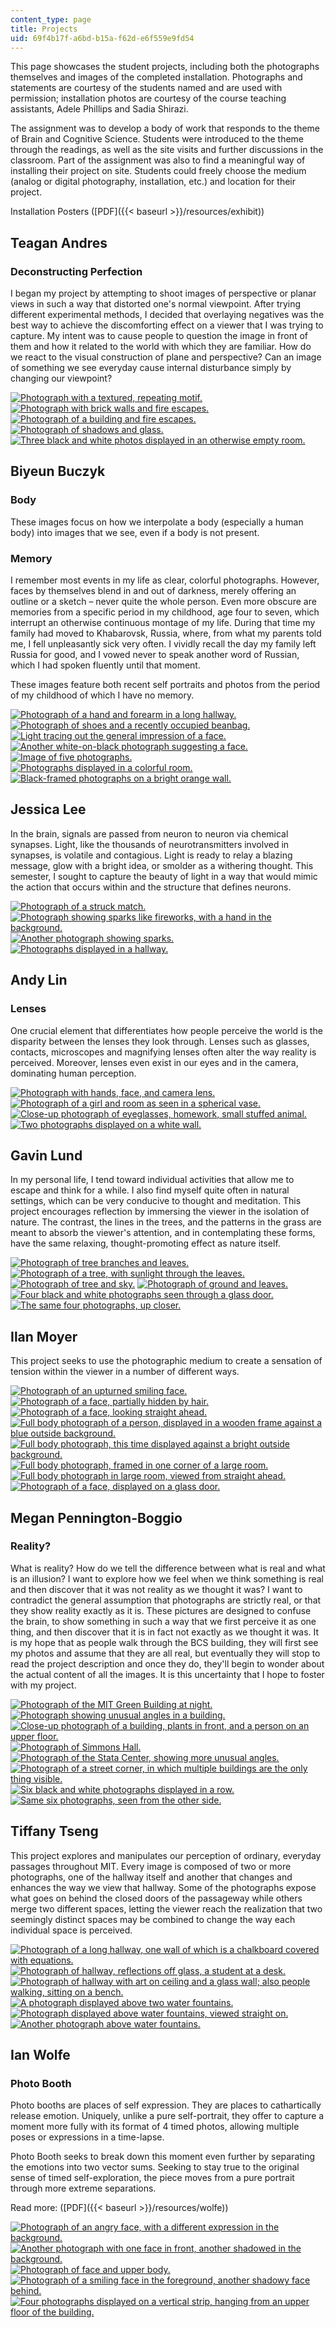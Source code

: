 ```yaml
---
content_type: page
title: Projects
uid: 69f4b17f-a6bd-b15a-f62d-e6f559e9fd54
---
```


This page showcases the student projects, including both the photographs themselves and images of the completed installation. Photographs and statements are courtesy of the students named and are used with permission; installation photos are courtesy of the course teaching assistants, Adele Phillips and Sadia Shirazi.

The assignment was to develop a body of work that responds to the theme of Brain and Cognitive Science. Students were introduced to the theme through the readings, as well as the site visits and further discussions in the classroom. Part of the assignment was also to find a meaningful way of installing their project on site. Students could freely choose the medium (analog or digital photography, installation, etc.) and location for their project.

Installation Posters ([PDF]({{< baseurl >}}/resources/exhibit))

Teagan Andres
-------------

### Deconstructing Perfection

I began my project by attempting to shoot images of perspective or planar views in such a way that distorted one's normal viewpoint. After trying different experimental methods, I decided that overlaying negatives was the best way to achieve the discomforting effect on a viewer that I was trying to capture. My intent was to cause people to question the image in front of them and how it related to the world with which they are familiar. How do we react to the visual construction of plane and perspective? Can an image of something we see everyday cause internal disturbance simply by changing our viewpoint?

[![Photograph with a textured, repeating motif.](https://ocw.mit.edu/ans7870/4/4.341/f07/imagegallery/th_andres1.jpg)](/ans7870/4/4.341/f07/imagegallery/andres1.html) [![Photograph with brick walls and fire escapes.](https://ocw.mit.edu/ans7870/4/4.341/f07/imagegallery/th_andres2.jpg)](/ans7870/4/4.341/f07/imagegallery/andres2.html) [![Photograph of a building and fire escapes.](https://ocw.mit.edu/ans7870/4/4.341/f07/imagegallery/th_andres3.jpg)](/ans7870/4/4.341/f07/imagegallery/andres3.html) [![Photograph of shadows and glass.](https://ocw.mit.edu/ans7870/4/4.341/f07/imagegallery/th_andres4.jpg)](/ans7870/4/4.341/f07/imagegallery/andres4.html) [![Three black and white photos displayed in an otherwise empty room.](https://ocw.mit.edu/ans7870/4/4.341/f07/imagegallery/th_andres5.jpg)](/ans7870/4/4.341/f07/imagegallery/andres5.html)

Biyeun Buczyk
-------------

### Body

These images focus on how we interpolate a body (especially a human body) into images that we see, even if a body is not present.

### Memory

I remember most events in my life as clear, colorful photographs. However, faces by themselves blend in and out of darkness, merely offering an outline or a sketch – never quite the whole person. Even more obscure are memories from a specific period in my childhood, age four to seven, which interrupt an otherwise continuous montage of my life. During that time my family had moved to Khabarovsk, Russia, where, from what my parents told me, I fell unpleasantly sick very often. I vividly recall the day my family left Russia for good, and I vowed never to speak another word of Russian, which I had spoken fluently until that moment.

These images feature both recent self portraits and photos from the period of my childhood of which I have no memory.

[![Photograph of a hand and forearm in a long hallway.](https://ocw.mit.edu/ans7870/4/4.341/f07/imagegallery/th_buczyk1.jpg)](/ans7870/4/4.341/f07/imagegallery/buczyk1.html) [![Photograph of shoes and a recently occupied beanbag.](https://ocw.mit.edu/ans7870/4/4.341/f07/imagegallery/th_buczyk2.jpg)](/ans7870/4/4.341/f07/imagegallery/buczyk2.html) [![Light tracing out the general impression of a face.](https://ocw.mit.edu/ans7870/4/4.341/f07/imagegallery/th_buczyk3.jpg)](/ans7870/4/4.341/f07/imagegallery/buczyk3.html) [![Another white-on-black photograph suggesting a face.](https://ocw.mit.edu/ans7870/4/4.341/f07/imagegallery/th_buczyk4.jpg)](/ans7870/4/4.341/f07/imagegallery/buczyk4.html) [![Image of five photographs.](https://ocw.mit.edu/ans7870/4/4.341/f07/imagegallery/th_buczyk5.jpg)](/ans7870/4/4.341/f07/imagegallery/buczyk5.html)  
[![Photographs displayed in a colorful room.](https://ocw.mit.edu/ans7870/4/4.341/f07/imagegallery/th_buczyk6.jpg)](/ans7870/4/4.341/f07/imagegallery/buczyk6.html) [![Black-framed photographs on a bright orange wall.](https://ocw.mit.edu/ans7870/4/4.341/f07/imagegallery/th_buczyk7.jpg)](/ans7870/4/4.341/f07/imagegallery/buczyk7.html)

Jessica Lee
-----------

In the brain, signals are passed from neuron to neuron via chemical synapses. Light, like the thousands of neurotransmitters involved in synapses, is volatile and contagious. Light is ready to relay a blazing message, glow with a bright idea, or smolder as a withering thought. This semester, I sought to capture the beauty of light in a way that would mimic the action that occurs within and the structure that defines neurons.

[![Photograph of a struck match.](https://ocw.mit.edu/ans7870/4/4.341/f07/imagegallery/th_lee1.jpg)](/ans7870/4/4.341/f07/imagegallery/lee1.html) [![Photograph showing sparks like fireworks, with a hand in the background.](https://ocw.mit.edu/ans7870/4/4.341/f07/imagegallery/th_lee2.jpg)](/ans7870/4/4.341/f07/imagegallery/lee2.html) [![Another photograph showing sparks.](https://ocw.mit.edu/ans7870/4/4.341/f07/imagegallery/th_lee3.jpg)](/ans7870/4/4.341/f07/imagegallery/lee3.html) [![Photographs displayed in a hallway.](https://ocw.mit.edu/ans7870/4/4.341/f07/imagegallery/th_lee4.jpg)](/ans7870/4/4.341/f07/imagegallery/lee4.html)

Andy Lin
--------

### Lenses

One crucial element that differentiates how people perceive the world is the disparity between the lenses they look through. Lenses such as glasses, contacts, microscopes and magnifying lenses often alter the way reality is perceived. Moreover, lenses even exist in our eyes and in the camera, dominating human perception.

[![Photograph with hands, face, and camera lens.](https://ocw.mit.edu/ans7870/4/4.341/f07/imagegallery/th_lin1.jpg)](/ans7870/4/4.341/f07/imagegallery/lin1.html) [![Photograph of a girl and room as seen in a spherical vase.](https://ocw.mit.edu/ans7870/4/4.341/f07/imagegallery/th_lin2.jpg)](/ans7870/4/4.341/f07/imagegallery/lin2.html) [![Close-up photograph of eyeglasses, homework, small stuffed animal.](https://ocw.mit.edu/ans7870/4/4.341/f07/imagegallery/th_lin3.jpg)](/ans7870/4/4.341/f07/imagegallery/lin3.html) [![Two photographs displayed on a white wall.](https://ocw.mit.edu/ans7870/4/4.341/f07/imagegallery/th_lin4.jpg)](/ans7870/4/4.341/f07/imagegallery/lin4.html)

Gavin Lund
----------

In my personal life, I tend toward individual activities that allow me to escape and think for a while. I also find myself quite often in natural settings, which can be very conducive to thought and meditation. This project encourages reflection by immersing the viewer in the isolation of nature. The contrast, the lines in the trees, and the patterns in the grass are meant to absorb the viewer's attention, and in contemplating these forms, have the same relaxing, thought-promoting effect as nature itself.

[![Photograph of tree branches and leaves.](https://ocw.mit.edu/ans7870/4/4.341/f07/imagegallery/th_lund1.jpg)](/ans7870/4/4.341/f07/imagegallery/lund1.html) [![Photograph of a tree, with sunlight through the leaves.](https://ocw.mit.edu/ans7870/4/4.341/f07/imagegallery/th_lund2.jpg)](/ans7870/4/4.341/f07/imagegallery/lund2.html) [![Photograph of tree and sky.](https://ocw.mit.edu/ans7870/4/4.341/f07/imagegallery/th_lund3.jpg)](/ans7870/4/4.341/f07/imagegallery/lund3.html) [![Photograph of ground and leaves.](https://ocw.mit.edu/ans7870/4/4.341/f07/imagegallery/th_lund4.jpg)](/ans7870/4/4.341/f07/imagegallery/lund4.html) [![Four black and white photographs seen through a glass door.](https://ocw.mit.edu/ans7870/4/4.341/f07/imagegallery/th_lund5.jpg)](/ans7870/4/4.341/f07/imagegallery/lund5.html)  
[![The same four photographs, up closer.](https://ocw.mit.edu/ans7870/4/4.341/f07/imagegallery/th_lund6.jpg)](/ans7870/4/4.341/f07/imagegallery/lund6.html)

Ilan Moyer
----------

This project seeks to use the photographic medium to create a sensation of tension within the viewer in a number of different ways.

[![Photograph of an upturned smiling face.](https://ocw.mit.edu/ans7870/4/4.341/f07/imagegallery/th_moyer1.jpg)](/ans7870/4/4.341/f07/imagegallery/moyer1.html) [![Photograph of a face, partially hidden by hair.](https://ocw.mit.edu/ans7870/4/4.341/f07/imagegallery/th_moyer2.jpg)](/ans7870/4/4.341/f07/imagegallery/moyer2.html) [![Photograph of a face, looking straight ahead.](https://ocw.mit.edu/ans7870/4/4.341/f07/imagegallery/th_moyer3.jpg)](/ans7870/4/4.341/f07/imagegallery/moyer3.html) [![Full body photograph of a person, displayed in a wooden frame against a blue outside background.](https://ocw.mit.edu/ans7870/4/4.341/f07/imagegallery/th_moyer4.jpg)](/ans7870/4/4.341/f07/imagegallery/moyer4.html) [![Full body photograph, this time displayed against a bright outside background.](https://ocw.mit.edu/ans7870/4/4.341/f07/imagegallery/th_moyer5.jpg)](/ans7870/4/4.341/f07/imagegallery/moyer5.html)  
[![Full body photograph, framed in one corner of a large room.](https://ocw.mit.edu/ans7870/4/4.341/f07/imagegallery/th_moyer6.jpg)](/ans7870/4/4.341/f07/imagegallery/moyer6.html) [![Full body photograph in large room, viewed from straight ahead.](https://ocw.mit.edu/ans7870/4/4.341/f07/imagegallery/th_moyer7.jpg)](/ans7870/4/4.341/f07/imagegallery/moyer7.html) [![Photograph of a face, displayed on a glass door.](https://ocw.mit.edu/ans7870/4/4.341/f07/imagegallery/th_moyer8.jpg)](/ans7870/4/4.341/f07/imagegallery/moyer8.html)

Megan Pennington-Boggio
-----------------------

### Reality?

What is reality? How do we tell the difference between what is real and what is an illusion? I want to explore how we feel when we think something is real and then discover that it was not reality as we thought it was? I want to contradict the general assumption that photographs are strictly real, or that they show reality exactly as it is. These pictures are designed to confuse the brain, to show something in such a way that we first perceive it as one thing, and then discover that it is in fact not exactly as we thought it was. It is my hope that as people walk through the BCS building, they will first see my photos and assume that they are all real, but eventually they will stop to read the project description and once they do, they'll begin to wonder about the actual content of all the images. It is this uncertainty that I hope to foster with my project.

[![Photograph of the MIT Green Building at night.](https://ocw.mit.edu/ans7870/4/4.341/f07/imagegallery/th_boggio1.jpg)](/ans7870/4/4.341/f07/imagegallery/boggio1.html) [![Photograph showing unusual angles in a building.](https://ocw.mit.edu/ans7870/4/4.341/f07/imagegallery/th_boggio2.jpg)](/ans7870/4/4.341/f07/imagegallery/boggio2.html) [![Close-up photograph of a building, plants in front, and a person on an upper floor.](https://ocw.mit.edu/ans7870/4/4.341/f07/imagegallery/th_boggio3.jpg)](/ans7870/4/4.341/f07/imagegallery/boggio3.html) [![Photograph of Simmons Hall.](https://ocw.mit.edu/ans7870/4/4.341/f07/imagegallery/th_boggio4.jpg)](/ans7870/4/4.341/f07/imagegallery/boggio4.html) [![Photograph of the Stata Center, showing more unusual angles.](https://ocw.mit.edu/ans7870/4/4.341/f07/imagegallery/th_boggio5.jpg)](/ans7870/4/4.341/f07/imagegallery/boggio5.html)  
[![Photograph of a street corner, in which multiple buildings are the only thing visible.](https://ocw.mit.edu/ans7870/4/4.341/f07/imagegallery/th_boggio6.jpg)](/ans7870/4/4.341/f07/imagegallery/boggio6.html) [![Six black and white photographs displayed in a row.](https://ocw.mit.edu/ans7870/4/4.341/f07/imagegallery/th_boggio7.jpg)](/ans7870/4/4.341/f07/imagegallery/boggio7.html) [![Same six photographs, seen from the other side.](https://ocw.mit.edu/ans7870/4/4.341/f07/imagegallery/th_boggio8.jpg)](/ans7870/4/4.341/f07/imagegallery/boggio8.html)

Tiffany Tseng
-------------

This project explores and manipulates our perception of ordinary, everyday passages throughout MIT. Every image is composed of two or more photographs, one of the hallway itself and another that changes and enhances the way we view that hallway. Some of the photographs expose what goes on behind the closed doors of the passageway while others merge two different spaces, letting the viewer reach the realization that two seemingly distinct spaces may be combined to change the way each individual space is perceived.

[![Photograph of a long hallway, one wall of which is a chalkboard covered with equations.](https://ocw.mit.edu/ans7870/4/4.341/f07/imagegallery/th_tseng1.jpg)](/ans7870/4/4.341/f07/imagegallery/tseng1.html) [![Photograph of hallway, reflections off glass, a student at a desk.](https://ocw.mit.edu/ans7870/4/4.341/f07/imagegallery/th_tseng2.jpg)](/ans7870/4/4.341/f07/imagegallery/tseng2.html) [![Photograph of hallway with art on ceiling and a glass wall; also people walking, sitting on a bench.](https://ocw.mit.edu/ans7870/4/4.341/f07/imagegallery/th_tseng3.jpg)](/ans7870/4/4.341/f07/imagegallery/tseng3.html) [![A photograph displayed above two water fountains.](https://ocw.mit.edu/ans7870/4/4.341/f07/imagegallery/th_tseng4.jpg)](/ans7870/4/4.341/f07/imagegallery/tseng4.html) [![Photograph displayed above water fountains, viewed straight on.](https://ocw.mit.edu/ans7870/4/4.341/f07/imagegallery/th_tseng5.jpg)](/ans7870/4/4.341/f07/imagegallery/tseng5.html)  
[![Another photograph above water fountains.](https://ocw.mit.edu/ans7870/4/4.341/f07/imagegallery/th_tseng6.jpg)](/ans7870/4/4.341/f07/imagegallery/tseng6.html)

Ian Wolfe
---------

### Photo Booth

Photo booths are places of self expression. They are places to cathartically release emotion. Uniquely, unlike a pure self-portrait, they offer to capture a moment more fully with its format of 4 timed photos, allowing multiple poses or expressions in a time-lapse.

Photo Booth seeks to break down this moment even further by separating the emotions into two vector sums. Seeking to stay true to the original sense of timed self-exploration, the piece moves from a pure portrait through more extreme separations.

Read more: ([PDF]({{< baseurl >}}/resources/wolfe))

[![Photograph of an angry face, with a different expression in the background.](https://ocw.mit.edu/ans7870/4/4.341/f07/imagegallery/th_wolfe1.jpg)](/ans7870/4/4.341/f07/imagegallery/wolfe1.html) [![Another photograph with one face in front, another shadowed in the background.](https://ocw.mit.edu/ans7870/4/4.341/f07/imagegallery/th_wolfe2.jpg)](/ans7870/4/4.341/f07/imagegallery/wolfe2.html) [![Photograph of face and upper body.](https://ocw.mit.edu/ans7870/4/4.341/f07/imagegallery/th_wolfe3.jpg)](/ans7870/4/4.341/f07/imagegallery/wolfe3.html) [![Photograph of a smiling face in the foreground, another shadowy face behind.](https://ocw.mit.edu/ans7870/4/4.341/f07/imagegallery/th_wolfe4.jpg)](/ans7870/4/4.341/f07/imagegallery/wolfe4.html) [![Four photographs displayed on a vertical strip, hanging from an upper floor of the building.](https://ocw.mit.edu/ans7870/4/4.341/f07/imagegallery/th_wolfe5.jpg)](/ans7870/4/4.341/f07/imagegallery/wolfe5.html)